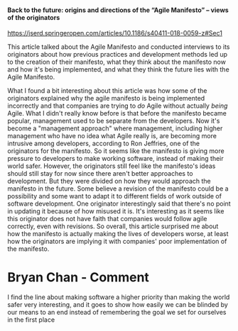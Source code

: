 #### Back to the future: origins and directions of the “Agile Manifesto” – views of the originators

https://jserd.springeropen.com/articles/10.1186/s40411-018-0059-z#Sec1

This article talked about the Agile Manifesto and conducted interviews to its originators about how previous practices and development methods led up to the creation of their manifesto, what they think about the manifesto now and how it's being implemented, and what they think the future lies with the Agile Manifesto. 

What I found a bit interesting about this article was how some of the originators explained why the agile manifesto is being implemented incorrectly and that companies are trying to _do_ Agile without actually _being_ Agile. What I didn't really know before is that before the manifesto became popular, management used to be separate from the developers. Now it's become a "management approach" where management, including higher management who have no idea what Agile really is, are becoming more intrusive among developers, according to Ron Jeffries, one of the originators for the manifesto. So it seems like the manifesto is giving more pressure to developers to make working software, instead of making their world safer. However, the originators still feel like the manifesto's ideas should still stay for now since there aren't better approaches to development. But they were divided on how they would approach the manifesto in the future. Some believe a revision of the manifesto could be a possibility and some want to adapt it to different fields of work outside of software development. One originator interestingly said that there's no point in updating it because of how misused it is. It's interesting as it seems like this originator does not have faith that companies would follow agile correctly, even with revisions. So overall, this article surprised me about how the manifesto is actually making the lives of developers worse, at least how the originators are implying it with companies' poor implementation of the manifesto.



# Bryan Chan - Comment
I find the line about making software a higher priority than making the world safer very interesting, and it goes to show how easily we can be blinded by our means to an end instead of remembering the goal we set for ourselves in the first place
